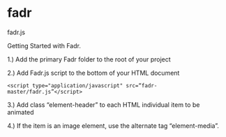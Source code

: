 # fadr
fadr.js

Getting Started with Fadr.

1.) Add the primary Fadr folder to the root of your project

2.) Add Fadr.js script to the bottom of your HTML document
```
<script type="application/javascript" src=“fadr-master/fadr.js”</script>
```
  
3.) Add class “element-header” to each HTML individual item to be animated

4.) If the item is an image element, use the alternate tag “element-media”.
